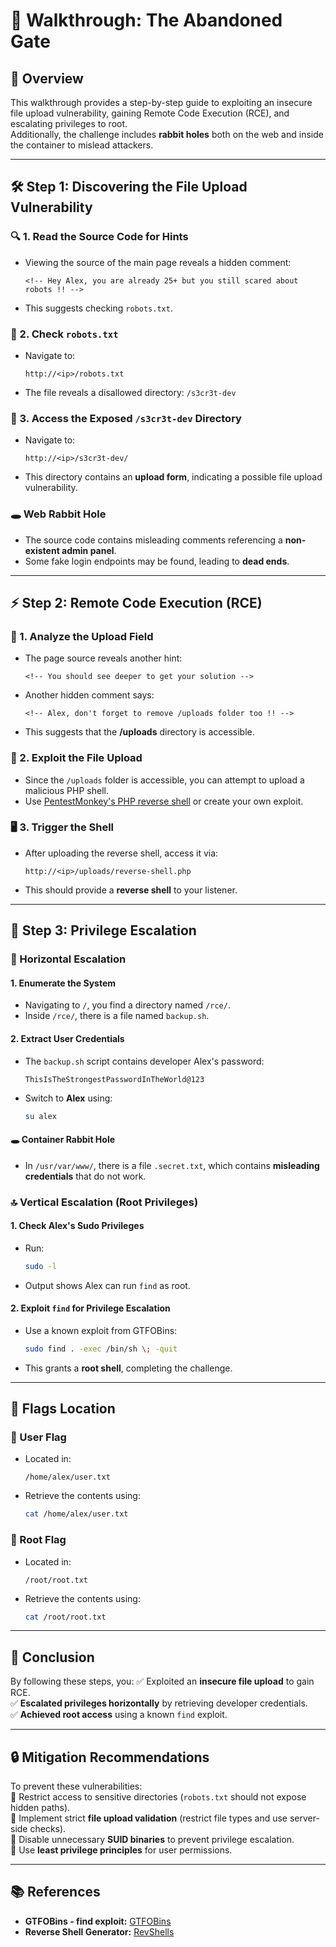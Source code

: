 # 🏰 Walkthrough: The Abandoned Gate

## 🔎 Overview
This walkthrough provides a step-by-step guide to exploiting an insecure file upload vulnerability, gaining Remote Code Execution (RCE), and escalating privileges to root.  
Additionally, the challenge includes **rabbit holes** both on the web and inside the container to mislead attackers.  

---

## 🛠 Step 1: Discovering the File Upload Vulnerability

### 🔍 1. Read the Source Code for Hints
- Viewing the source of the main page reveals a hidden comment:  
  ```
  <!-- Hey Alex, you are already 25+ but you still scared about robots !! -->
  ```
- This suggests checking `robots.txt`.

### 📂 2. Check `robots.txt`
- Navigate to:
  ```
  http://<ip>/robots.txt
  ```
- The file reveals a disallowed directory: `/s3cr3t-dev`

### 🚀 3. Access the Exposed `/s3cr3t-dev` Directory
- Navigate to:
  ```
  http://<ip>/s3cr3t-dev/
  ```
- This directory contains an **upload form**, indicating a possible file upload vulnerability.

### 🕳️ **Web Rabbit Hole**
- The source code contains misleading comments referencing a **non-existent admin panel**.
- Some fake login endpoints may be found, leading to **dead ends**.

---

## ⚡ Step 2: Remote Code Execution (RCE)

### 🔎 1. Analyze the Upload Field
- The page source reveals another hint:
  ```
  <!-- You should see deeper to get your solution -->
  ```
- Another hidden comment says:
  ```
  <!-- Alex, don't forget to remove /uploads folder too !! -->
  ```
- This suggests that the **/uploads** directory is accessible.

### 🎯 2. Exploit the File Upload
- Since the `/uploads` folder is accessible, you can attempt to upload a malicious PHP shell.
- Use [PentestMonkey's PHP reverse shell](https://www.revshells.com/) or create your own exploit.

### 🖥 3. Trigger the Shell
- After uploading the reverse shell, access it via:
  ```
  http://<ip>/uploads/reverse-shell.php
  ```
- This should provide a **reverse shell** to your listener.

---

## 🔑 Step 3: Privilege Escalation

### 🏹 Horizontal Escalation

#### 1. Enumerate the System
- Navigating to `/`, you find a directory named `/rce/`.
- Inside `/rce/`, there is a file named `backup.sh`.

#### 2. Extract User Credentials
- The `backup.sh` script contains developer Alex's password:
  ```
  ThisIsTheStrongestPasswordInTheWorld@123
  ```
- Switch to **Alex** using:
  ```sh
  su alex
  ```

#### 🕳️ **Container Rabbit Hole**
- In `/usr/var/www/`, there is a file `.secret.txt`, which contains **misleading credentials** that do not work.

### 🔝 Vertical Escalation (Root Privileges)

#### 1. Check Alex's Sudo Privileges
- Run:
  ```sh
  sudo -l
  ```
- Output shows Alex can run `find` as root.

#### 2. Exploit `find` for Privilege Escalation
- Use a known exploit from GTFOBins:
  ```sh
  sudo find . -exec /bin/sh \; -quit
  ```
- This grants a **root shell**, completing the challenge.

---

## 🏁 Flags Location

### 📍 User Flag
- Located in:
  ```
  /home/alex/user.txt
  ```
- Retrieve the contents using:
  ```sh
  cat /home/alex/user.txt
  ```

### 📍 Root Flag
- Located in:
  ```
  /root/root.txt
  ```
- Retrieve the contents using:
  ```sh
  cat /root/root.txt
  ```

---

## 🎯 Conclusion
By following these steps, you:
✅ Exploited an **insecure file upload** to gain RCE.  
✅ **Escalated privileges horizontally** by retrieving developer credentials.  
✅ **Achieved root access** using a known `find` exploit.  

---

## 🔒 Mitigation Recommendations
To prevent these vulnerabilities:  
🔹 Restrict access to sensitive directories (`robots.txt` should not expose hidden paths).  
🔹 Implement strict **file upload validation** (restrict file types and use server-side checks).  
🔹 Disable unnecessary **SUID binaries** to prevent privilege escalation.  
🔹 Use **least privilege principles** for user permissions.  

---

## 📚 References
- **GTFOBins - find exploit:** [GTFOBins](https://gtfobins.github.io/gtfobins/find/)  
- **Reverse Shell Generator:** [RevShells](https://www.revshells.com/)  
